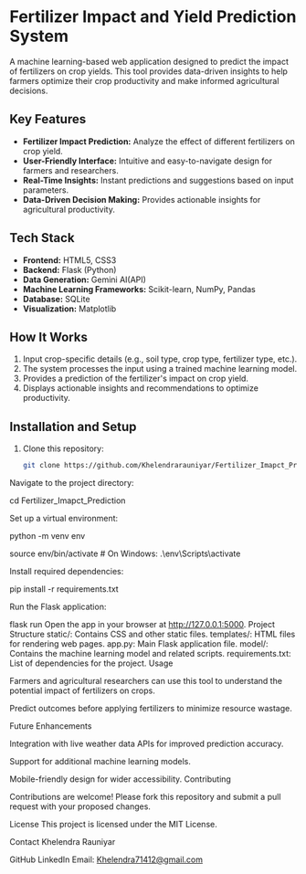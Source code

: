 # Fertilizer Impact and Yield Prediction System

A machine learning-based web application designed to predict the impact of fertilizers on crop yields. This tool provides data-driven insights to help farmers optimize their crop productivity and make informed agricultural decisions.

## Key Features
- **Fertilizer Impact Prediction:** Analyze the effect of different fertilizers on crop yield.
- **User-Friendly Interface:** Intuitive and easy-to-navigate design for farmers and researchers.
- **Real-Time Insights:** Instant predictions and suggestions based on input parameters.
- **Data-Driven Decision Making:** Provides actionable insights for agricultural productivity.

## Tech Stack
- **Frontend:** HTML5, CSS3
- **Backend:** Flask (Python)
- **Data Generation:** Gemini AI(API)
- **Machine Learning Frameworks:** Scikit-learn, NumPy, Pandas
- **Database:** SQLite
- **Visualization:** Matplotlib

## How It Works
1. Input crop-specific details (e.g., soil type, crop type, fertilizer type, etc.).
2. The system processes the input using a trained machine learning model.
3. Provides a prediction of the fertilizer's impact on crop yield.
4. Displays actionable insights and recommendations to optimize productivity.

## Installation and Setup
1. Clone this repository:
   ```bash
   git clone https://github.com/Khelendrarauniyar/Fertilizer_Imapct_Prediction.git

Navigate to the project directory:

cd Fertilizer_Imapct_Prediction

Set up a virtual environment:

python -m venv env

source env/bin/activate  # On Windows: .\env\Scripts\activate

Install required dependencies:

pip install -r requirements.txt


Run the Flask application:

flask run
Open the app in your browser at http://127.0.0.1:5000.
Project Structure
static/: Contains CSS and other static files.
templates/: HTML files for rendering web pages.
app.py: Main Flask application file.
model/: Contains the machine learning model and related scripts.
requirements.txt: List of dependencies for the project.
Usage

Farmers and agricultural researchers can use this tool to understand the potential impact of fertilizers on crops.

Predict outcomes before applying fertilizers to minimize resource wastage.

Future Enhancements

Integration with live weather data APIs for improved prediction accuracy.

Support for additional machine learning models.

Mobile-friendly design for wider accessibility.
Contributing

Contributions are welcome! Please fork this repository and submit a pull request with your proposed changes.

License
This project is licensed under the MIT License.

Contact
Khelendra Rauniyar

GitHub
LinkedIn
Email: Khelendra71412@gmail.com
